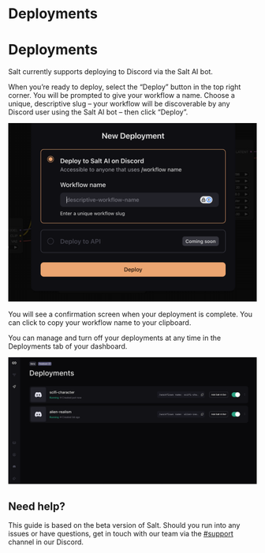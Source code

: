 # Deployments

# **Deployments**

Salt currently supports deploying to Discord via the Salt AI bot. 

When you’re ready to deploy, select the “Deploy” button in the top right corner. You will be prompted to give your workflow a name. Choose a unique, descriptive slug – your workflow will be discoverable by any Discord user using the Salt AI bot – then click “Deploy”.

![deployments1](images/deployments1.png)


You will see a confirmation screen when your deployment is complete. You can click to copy your workflow name to your clipboard.

You can manage and turn off your deployments at any time in the Deployments tab of your dashboard.

![deployments2](images/deployments2.png)


## **Need help?**

This guide is based on the beta version of Salt. Should you run into any issues or have questions, get in touch with our team via the [#support](https://discord.com/channels/1151592612525002822/1212167911771217961) channel in our Discord.
